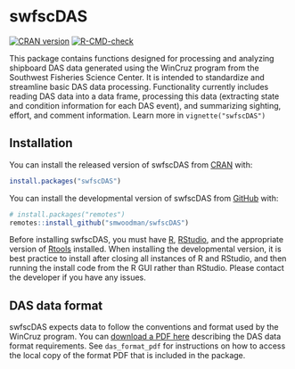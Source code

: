 
<!-- README.md is generated from README.Rmd. Please edit that file -->

# swfscDAS

<!-- badges: start -->

[![CRAN
version](http://www.r-pkg.org/badges/version/swfscDAS)](https://cran.r-project.org/package=swfscDAS)
[![R-CMD-check](https://github.com/smwoodman/swfscDAS/workflows/R-CMD-check/badge.svg)](https://github.com/smwoodman/swfscDAS/actions)
<!-- [![Travis build status](https://travis-ci.com/smwoodman/swfscDAS.svg?branch=master)](https://travis-ci.com/smwoodman/swfscDAS)
[![AppVeyor build status](https://ci.appveyor.com/api/projects/status/github/smwoodman/swfscDAS?branch=master&svg=true)](https://ci.appveyor.com/project/smwoodman/swfscDAS) -->
<!-- badges: end -->

This package contains functions designed for processing and analyzing
shipboard DAS data generated using the WinCruz program from the
Southwest Fisheries Science Center. It is intended to standardize and
streamline basic DAS data processing. Functionality currently includes
reading DAS data into a data frame, processing this data (extracting
state and condition information for each DAS event), and summarizing
sighting, effort, and comment information. Learn more in
`vignette("swfscDAS")`

## Installation

You can install the released version of swfscDAS from
[CRAN](https://CRAN.R-project.org) with:

``` r
install.packages("swfscDAS")
```

You can install the developmental version of swfscDAS from
[GitHub](https://github.com) with:

``` r
# install.packages("remotes")
remotes::install_github("smwoodman/swfscDAS")
```

Before installing swfscDAS, you must have
[R](https://www.r-project.org/),
[RStudio](https://rstudio.com/products/rstudio/download/#download), and
the appropriate version of
[Rtools](https://cran.r-project.org/bin/windows/Rtools/) installed. When
installing the developmental version, it is best practice to install
after closing all instances of R and RStudio, and then running the
install code from the R GUI rather than RStudio. Please contact the
developer if you have any issues.

## DAS data format

swfscDAS expects data to follow the conventions and format used by the
WinCruz program. You can [download a PDF
here](https://github.com/smwoodman/swfscDAS/blob/master/inst/DAS_Format.pdf)
describing the DAS data format requirements. See `das_format_pdf` for
instructions on how to access the local copy of the format PDF that is
included in the package.
